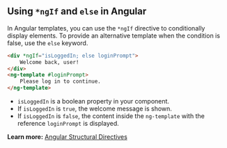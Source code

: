 ## Using `*ngIf` and `else` in Angular

In Angular templates, you can use the `*ngIf` directive to conditionally display elements. To provide an alternative template when the condition is false, use the `else` keyword.

```html
<div *ngIf="isLoggedIn; else loginPrompt">
    Welcome back, user!
</div>
<ng-template #loginPrompt>
    Please log in to continue.
</ng-template>
```

- `isLoggedIn` is a boolean property in your component.
- If `isLoggedIn` is `true`, the welcome message is shown.
- If `isLoggedIn` is `false`, the content inside the `ng-template` with the reference `loginPrompt` is displayed.

**Learn more:** [Angular Structural Directives](https://angular.io/guide/structural-directives)